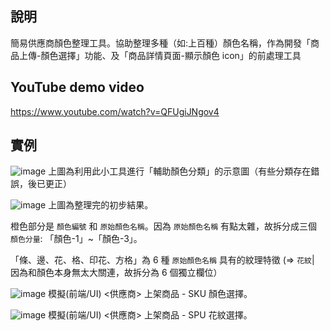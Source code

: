 說明
---------------------

簡易供應商顏色整理工具。協助整理多種（如:上百種）顏色名稱，作為開發「商品上傳-顏色選擇」功能、及「商品詳情頁面-顯示顏色 icon」的前處理工具


YouTube demo video
---------------------

https://www.youtube.com/watch?v=QFUgiJNgov4


實例
---------------------
![image](https://i.imgur.com/QjnvSTb.png)
上圖為利用此小工具進行「輔助顏色分類」的示意圖（有些分類存在錯誤，後已更正）

![image](https://i.imgur.com/cNxEdFp.png)
上圖為整理完的初步結果。

橙色部分是 `顏色編號` 和 `原始顏色名稱`。因為 `原始顏色名稱` 有點太雜，故拆分成三個 `顏色分量`: 「顏色-1」~「顏色-3」。

「條、邊、花、格、印花、方格」為 6 種 `原始顏色名稱` 具有的紋理特徵 (=> `花紋`| 因為和顏色本身無太大關連，故拆分為 6 個獨立欄位）

![image](https://i.imgur.com/gBAScAb.png)
模擬(前端/UI) <供應商> 上架商品 - SKU 顏色選擇。

![image](https://i.imgur.com/K9xLDPl.png)
模擬(前端/UI) <供應商> 上架商品 - SPU 花紋選擇。
